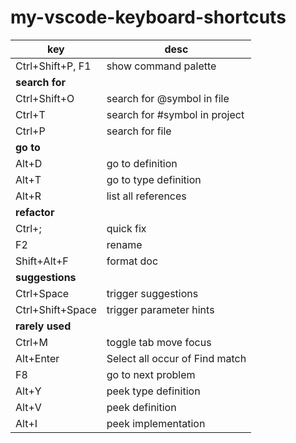 # my-vscode-keyboard-shortcuts

| key              | desc                           |
| ---------------- | ------------------------------ |
| Ctrl+Shift+P, F1 | show command palette           |
| **search for**   |
| Ctrl+Shift+O     | search for @symbol in file     |
| Ctrl+T           | search for #symbol in project  |
| Ctrl+P           | search for file                |
| **go to**        |
| Alt+D            | go to definition               |
| Alt+T            | go to type definition          |
| Alt+R            | list all references            |
| **refactor**     |
| Ctrl+;           | quick fix                      |
| F2               | rename                         |
| Shift+Alt+F      | format doc                     |
| **suggestions**  |
| Ctrl+Space       | trigger suggestions            |
| Ctrl+Shift+Space | trigger parameter hints        |
| **rarely used**  |
| Ctrl+M           | toggle tab move focus          |
| Alt+Enter        | Select all occur of Find match |
| F8               | go to next problem             |
| Alt+Y            | peek type definition           |
| Alt+V            | peek definition                |
| Alt+I            | peek implementation            |
